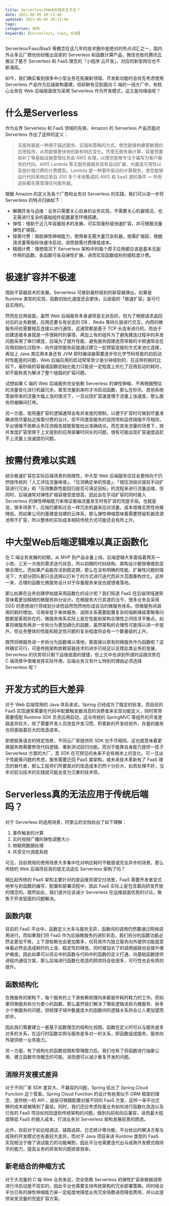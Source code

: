 ```yaml
---
title: Serverless与Web后端天生不合？
date: 2021-06-05 20:13:49
updated: 2021-06-05 20:13:49
tags:
categories: 架构
keywords: [serverless, faas, 后端]
---
```

Serverless/Faas/BaaS 等概念在这几年的技术圈中是绝对的热点词汇之一，国内外众多云厂商也纷纷推出自家的 Serverless 和函数计算产品，微信也依托腾讯云推出了基于 Serverless 和 FaaS 理念的「小程序·云开发」，对应的新型岗位也不断涌现。

如今，我们确实看到很多中小型业务在拓展新领域、开发新功能时会优先考虑使用 Serverless 产品作为后端架构基建，但却鲜有见到面向 C 端的一线大厂中，有核心业务在 Web 后端层面改为采用 Serverless 作为开发模式，这又是何缘由呢？

# 什么是Serverless
作为业界 Serverless 和 FaaS 领域的先锋，Amazon 的 Serverless 产品页面对 Serverless 作出了这样的定义：

> 无服务器是一种用于描述服务、实践和策略的方式，使您能够构建更敏捷的应用程序，从而能够更快地创新和响应变化。凭借无服务器计算，容量预置和补丁等基础设施管理任务由 AWS 处理，以便您能够专注于编写为客户服务的代码。AWS Lambda 等无服务器服务具有自动扩展、内置高可用性以及按价值付费的计费模型。Lambda 是一种事件驱动的计算服务，使您能够运行代码来响应来自 200 多个本地集成的 AWS 和 SaaS 源的事件 — 所有这些都无需管理任何服务器。 

根据 Amazon 的定义及各个厂商和业务对 Serverless 的实践，我们可以进一步将 Serverless 的特点归纳如下：

- 解耦开发与运维：业务只需要关心自身的业务实现，不需要关心机器情况，也无需进行复杂的基础组件配置甚至环境搭建。
- 弹性：借助于近几年容器技术的发展，可实现毫秒级快速扩容，并可根据流量弹性扩缩容。
- 按需付费：借助弹性伸缩能力，使用者无需大量冗余机器，按需扩缩容，根据请求量等指标快速冷启动，进而按需付费降低成本。
- 精细计费：理想情况下 Serverless 架构中的每个原子应用都应该是基本无副作用的函数，各函数可各自弹性扩展，进而实现函数级别的细粒度计费。

# 极速扩容并不极速
借助于容器技术的发展，Serverless 可做到毫秒级别的新容器弹出，如果是 Runtime 类型的实现，函数初始化速度还会更快，云层面的「极速扩容」是可行且实用的。

然而在应用层面，虽然 Web 后端服务本身通常是无状态的，但为了根据请求返回对应的业务数据，应用还要与有状态的 DB 、Redis 等持久层进行交互，内网的微服务间也需要相互连接以进行通信，这通常都是基于 TCP 长连来进行的。而由于创建连接本身就是一件很耗时的事情，再加上有的组件为了避免建连过程中的并发问题采用了串行建连，后端为了提升性能、避免服务因建连而导致的卡顿通常会在应用初始化过程中、向外提供服务前就通过建立一批预留连接的方式来池化连接，再加上 Java 类应用本身还有 JVM 即时编译器需要逐步优化字节码导致的初启动时性能差的问题，Web 后端应用的启动常常至少是分钟级别的，在这样的耗时比较下，毫秒级的容器或函数初始化能力只能说一定程度上优化了应用启动的耗时，却不能称其为解决了整个链路的扩容问题。
<!--more-->
试想如果 C 端的 Web 后端服务完全依赖 Serverless 的弹性伸缩，不再根据预估的流量变化进行机器冗余，甚至流量到来时才冷启动函数，那么在秒杀、其他系统雪崩带来的流量大幅上涨的情况下，一旦出现扩容速度慢于流量上涨速度，那么服务将被瞬间打垮。

另一方面，按用量扩容的逻辑通常会有并发度的限制，以便于扩容时可做到尽量准确进而尽量贴近按需付费的设计。但不同类型服务的监控项和监控阈值不尽相同，平台很难不依赖业务压测报告就能智能给出准确结论。而在突发流量的场景下，按并发度扩容受限于上文提到的应用部署时间长的问题，很有可能出现扩容速度追赶不上流量上涨速度的问题。

# 按需付费难以实践
结合极速扩容在实际后端场景的局限性，中大型 Web 后端服务往往会更倾向于仍然按传统的「人工评估流量峰值」、「压测确定单机性能」、「按压测结论提前手动扩容进行冗余」和「压测集群性能回归是否可满足目标」的流程来进行流量运维。但同时，后端通常对弹性扩缩容接受度很高，因此会在手动扩容的同时接入 Serverless 的弹性伸缩能力来保证极端流量发生时有扩容的兜底手段。也就是说，很多场景下，后端仍要和过去一样冗余机器来应对流量，成本很难实质性地被降低。而如果公司的基建是自建的云体系，那么弹性伸缩意味着需要预留机器资源池用于扩容，所以整体的实际成本相较传统方式可能还会有所上升。

# 中大型Web后端逻辑难以真正函数化
在 C 端业务发展的初期，从 MVP 到产品全量上线，后端逻辑大多面临着两天一小改、三天一大改的需求迭代状态，所以初期的代码结构、架构设计都很难做到足够合理化。而如果产品能存活到稳定期，那么在没有明确的性能、扩展性问题的情况下，大部分团队都只会选择以打补丁的方式进行迭代而非大范围重构优化。这样一来，合理的函数化微服务设计对于存量服务来说也就很难落地。

那么如果在业务创建伊始就采用函数化的设计呢？我们知道 FaaS 在后端领域通常意味着更加精细的微服务拆分设计。在微服务大行其道的当今，很多业务会采用 DDD 的思想进行领域划分进而自然而然地形成自洽的微服务体系。但微服务间调用的耗时增加、可用率低于单体服务、调用关系需要配置复杂的熔断降级策略等问题都是客观存在的，微服务体系实际上是在性能和架构合理性之间找寻平衡点。如果将微服务再进一步拆分为更加细化的函数，虽然架构的合理性可能得以进一步提升，但业务整体的性能和稳定性问题的复杂程度将会有一个数量级的上升。

既然将微服务进一步拆分为函数难以落地，那直接以原有的微服务作为函数呢？这样确实可行，可是传统架构依赖容器技术的进步已经足以支撑此类业务的发展，Serverless 的优势将只剩下运维层面的便捷，但上文中也讲到所谓的运维优势在 C 端场景中很难发挥实际作用，后端业务又有什么特别的理由必须选择 Serverless 呢？

# 开发方式的巨大差异
对于 Web 后端常用的 Java 体系来说，Spring 已经成为了既定的标准，而目前的 FaaS 实现通常需要在代码中配置触发器消息的消费者来实现功能定义，同时常常需要搭配 Runtime SDK 负责应用启动，这与传统的 SpringMVC 等组件的开发思路差异较大，除了需要开发人员改变开发习惯、积累新的开发经验外，存量的服务也将面临着巨大的改造成本。

即使脱离语言的特定场景，不同云厂家提供的 SDK 也不尽相同，这也就意味着更换服务商需要修改代码逻辑、重新测试回归功能。而对于能靠自身能力提供一揽子 Serverless 方案的大厂，其 SDK 在可预见的未来不会有根本上的变化。可一旦出于性能等问题的考虑，服务需要迁回 PaaS 类架构，或未来技术革新有了 FaaS 理念的替代者，那么工程师们所要面对的改造成本仍然十分巨大，如若处理不好，当年对前沿技术的实践就可能会变为沉重的技术债。

# Serverless真的无法应用于传统后端吗？
对于 Serverless 的适用场景，阿里云的文档给出了如下理解：

1. 事件触发的计算
2. 实时视频广播的弹性调整大小
3. 物联网数据处理
4. 共享交付调度系统

可见，目前商用的使用场景大多集中在对响应耗时不敏感或完全异步的场景，那么传统的 Web 后端项目真的就无法适应 Serverless 架构了吗？

相比起传统的 PaaS 架构主要针对的是运维资源交付场景，FaaS 需要开发者显式地参与到函数的编写、配置和部署流程中，因此 FaaS 实际上是包含面向研发开放的理念的。既然如此，我们或许应该减少 Serverless 在运维层面优势的讨论，聚焦于开发层面的问题解决。

## 函数内联
目前的 FaaS 平台中，函数定义大多与服务无异，函数间的调用仍然要通过网络调用进行。而如果我们将 FaaS 作为后端微服务的进阶状态，我们拆分的函数功能必然会更加干练，上下游依赖也会更加繁多，仅将其作为独立服务向外提供功能就意味着必然会造成耗时的上涨、稳定性的降低，同时被加长了的调用链路也会提升维护难度。因此如果可以将云中的函数与代码中的函数的定义打通，向基础函数提供进程内通信方案，那么后端进行函数化改造的顾虑将会低很多，可行性也会有质的提升。

## 函数结构化
在微服务的架构下，每个服务的上下游依赖梳理向来都是件耗时耗力的工作。而如果将微服务拆分为更小的函数，那么虽然我们解决了哪些逻辑该拆为微服务、拆多少个微服务的问题，但梳理子域中数量庞大的函数间的逻辑关系将会让人更加望而却步。

因此我们需要建立一套基于函数理念的结构化视图，函数在定义时可以与服务是多对多的关系，在运行时函数实例与服务是多对一的关系，即函数组成服务，服务向外提供统一业务能力。

另一方面，有了结构化的函数视图和管理能力后，我们也有了将函数进行抽象公用、建立函数市场概念的可能，进而便可以减少重复开发的问题。

## 消除开发模式差异
对于不同厂家 SDK 差异大、不兼容的问题，Spring 给出了 Spring Cloud Function 这个答案。Spring Cloud Function 的设计有些类似于 ORM 框架的理念，提供统一的 API ，底层可根据配置对接不同的 FaaS 方案，这样一来平台迁移的成本就被降到了最低。同时，我们还应考虑存量业务如何进行函数化改造以及已有的 FaaS 项目如何回退到传统架构的问题，做到向前和向后兼容，进而最大程度降低 FaaS 的接入成本，打消业务对 Serverless 架构发展前景的顾虑。

此外，目前对于如远程调试、链路追踪、日志统计等功能，平台给出的解决方案与成熟的开发模式也有着较大差异，而对于 Java 项目来讲 Runtime 类型的 FaaS 实现相当于做了调试能力的功能阉割，因此平台也需要迭代出与成熟开发模式相持平的能力，提高业务的研发和问题排查效率。

## 新老结合的伸缩方式
对于大流量的 C 端 Web 业务来说，完全依赖 Serverless 的弹性扩容来根据调用进行冷启动是不现实的，因此平台也需要支持传统架构的冗余部署策略，同时结合平台已有的弹性伸缩能力来一定程度地降低业务冗余倍数进而降低费用，并以此提供突发流量的兜底扩容方案。